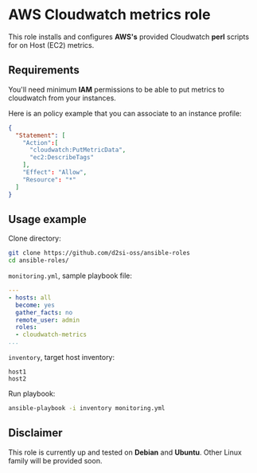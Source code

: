 # AWS Cloudwatch metrics role

This role installs and configures __AWS's__ provided Cloudwatch __perl__ scripts for on Host (EC2) metrics.


## Requirements

You'll need minimum __IAM__ permissions to be able to put metrics to cloudwatch from your instances.

Here is an policy example that you can associate to an instance profile:

```json
{
  "Statement": [
    "Action":[
      "cloudwatch:PutMetricData",
      "ec2:DescribeTags"
    ],
    "Effect": "Allow",
    "Resource": "*"
  ]
}
```

## Usage example

Clone directory:

```bash
git clone https://github.com/d2si-oss/ansible-roles
cd ansible-roles/
```

`monitoring.yml`, sample playbook file:

```yaml
---
- hosts: all
  become: yes
  gather_facts: no
  remote_user: admin
  roles:
  - cloudwatch-metrics
...
```

`inventory`, target host inventory:

```
host1
host2
```

Run playbook:

```bash
ansible-playbook -i inventory monitoring.yml
```

## Disclaimer

This role is currently up and tested on __Debian__ and __Ubuntu__.
Other Linux family will be provided soon.
